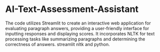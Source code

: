 # AI-Text-Assessment-Assistant
The code utilizes Streamlit to create an interactive web application for evaluating paragraph answers, providing a user-friendly interface for inputting responses and displaying scores. It incorporates NLTK for text processing tasks like summarizing paragraphs and determining the correctness of answers. streamlit nltk and python.
